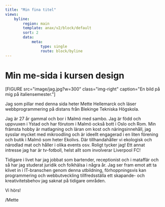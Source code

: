 ```yaml
---
title: "Min fina titel"
views:
    byline:
        region: main
        template: anax/v2/block/default
        sort: 2
        data:
            meta:
                type: single
                route: block/byline
---
```

Min me-sida i kursen design
=========================


[FIGURE src="image/jag.jpg?w=300" class="img-right" caption="En bild på mig på italiensemester."]

<p class="index-text">Jag som pillar med denna sida heter Mette Hellemarck och läser webbprogrammering
på distans från Blekinge Tekniska Högskola.</p>

<p class="index-text">Jag är 27 år gammal och bor i Malmö med sambo. Jag är född och uppvuxen i Ystad
och har förutom i Malmö också bott i Oslo och Rom. Min främsta hobby är matlagning och läran om kost och näringsinnehåll, jag sysslar mycket med mikroodling och är ideellt engagerad i en liten förening och butik i Malmö som heter Ekolivs. Där tillhandahåller vi ekologisk och närodlad mat och håller i olika events osv. Roligt tycker jag! Ett annat intresse jag har är tv-fotboll, helst allt som involverar Liverpool FC!</p>

<p class="index-text">Tidigare i livet har jag jobbat som bartender, receptionist och i mataffär och så har jag studerat juridik och folkhälsa i några år. Jag ser fram emot att ta klivet in i IT-branschen genom denna utbildning, förhoppningsvis kan programmering och webbutveckling tillfredsställa ett skapande- och kreativitetsbehov jag saknat på tidigare områden.</p>

<p class="index-text">Vi hörs!</p>

<p class="index-text">/Mette</p>
